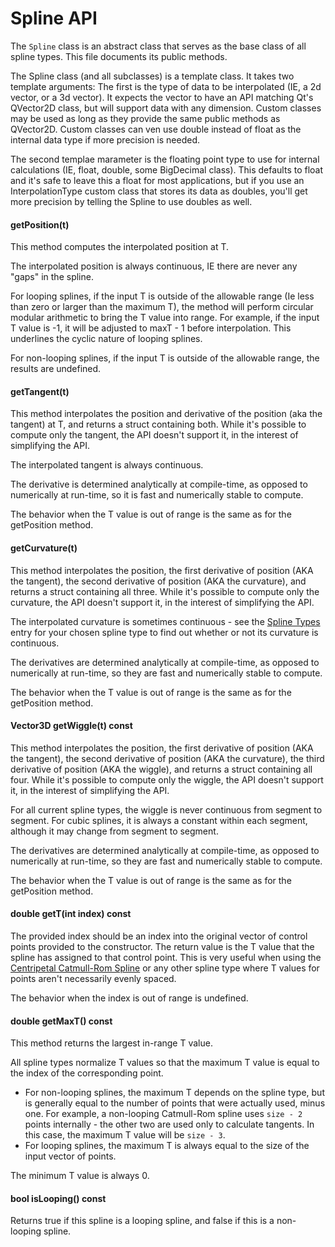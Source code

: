 Spline API
=============

The `Spline` class is an abstract class that serves as the base class of all spline types. This file documents its public methods.

The Spline class (and all subclasses) is a template class. It takes two template arguments: The first is the type of data to be interpolated (IE, a 2d vector, or a 3d vector). It expects the vector to have an API matching Qt's QVector2D class, but will support data with any dimension. Custom classes may be used as long as they provide the same public methods as QVector2D. Custom classes can ven use double instead of float as the internal data type if more precision is needed.

The second templae marameter is the floating point type to use for internal calculations (IE, float, double, some BigDecimal class). This defaults to float and it's safe to leave this a float for most applications, but if you use an InterpolationType custom class that stores its data as doubles, you'll get more precision by telling the Spline to use doubles as well.

#### getPosition(t)
This method computes the interpolated position at T.

The interpolated position is always continuous, IE there are never any "gaps" in the spline.

For looping splines, if the input T is outside of the allowable range (Ie less than zero or larger than the maximum T), the method will perform circular modular arithmetic to bring the T value into range. For example, if the input T value is -1, it will be adjusted to maxT - 1 before interpolation. This underlines the cyclic nature of looping splines.

For non-looping splines, if the input T is outside of the allowable range, the results are undefined.

#### getTangent(t)
This method interpolates the position and derivative of the position (aka the tangent) at T, and returns a struct containing both. While it's possible to compute only the tangent, the API doesn't support it, in the interest of simplifying the API.

The interpolated tangent is always continuous.

The derivative is determined analytically at compile-time, as opposed to numerically at run-time, so it is fast and numerically stable to compute.

The behavior when the T value is out of range is the same as for the getPosition method.

#### getCurvature(t)
This method interpolates the position, the first derivative of position (AKA the tangent), the second derivative of position (AKA the curvature), and returns a struct containing all three. While it's possible to compute only the curvature, the API doesn't support it, in the interest of simplifying the API.

The interpolated curvature is sometimes continuous - see the [Spline Types](SplineTypes.md) entry for your chosen spline type to find out whether or not its curvature is continuous.

The derivatives are determined analytically at compile-time, as opposed to numerically at run-time, so they are fast and numerically stable to compute.

The behavior when the T value is out of range is the same as for the getPosition method.

#### Vector3D getWiggle(t) const
This method interpolates the position, the first derivative of position (AKA the tangent), the second derivative of position (AKA the curvature), the third derivative of position (AKA the wiggle), and returns a struct containing all four. While it's possible to compute only the wiggle, the API doesn't support it, in the interest of simplifying the API.

For all current spline types, the wiggle is never continuous from segment to segment. For cubic splines, it is always a constant within each segment, although it may change from segment to segment.

The derivatives are determined analytically at compile-time, as opposed to numerically at run-time, so they are fast and numerically stable to compute.

The behavior when the T value is out of range is the same as for the getPosition method.

#### double getT(int index) const
The provided index should be an index into the original vector of control points provided to the constructor. The return value is the T value that the spline has assigned to that control point. This is very useful when using the [Centripetal Catmull-Rom Spline](SplineTypes.md#centripetal-catmull-rom-spline) or any other spline type where T values for points aren't necessarily evenly spaced.

The behavior when the index is out of range is undefined.

#### double getMaxT() const
This method returns the largest in-range T value.

All spline types normalize T values so that the maximum T value is equal to the index of the corresponding point.
* For non-looping splines, the maximum T depends on the spline type, but is generally equal to the number of points that were actually used, minus one. For example, a non-looping Catmull-Rom spline uses `size - 2` points internally - the other two are used only to calculate tangents. In this case, the maximum T value will be `size - 3`.
* For looping splines, the maximum T is always equal to the size of the input vector of points.

The minimum T value is always 0.

#### bool isLooping() const
Returns true if this spline is a looping spline, and false if this is a non-looping spline.
